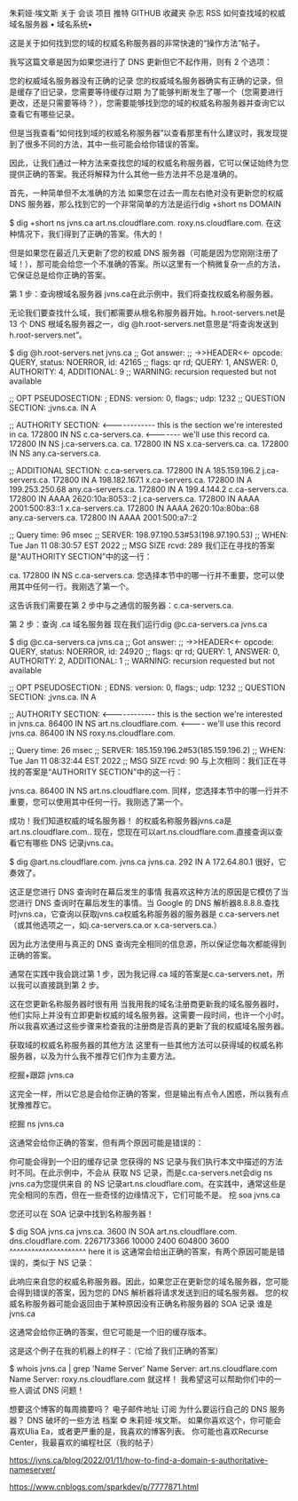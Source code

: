朱莉娅·埃文斯
关于
会谈
项目
推特
GITHUB
收藏夹 杂志 RSS
如何查找域的权威域名服务器
• 域名系统•

这是关于如何找到您的域的权威名称服务器的非常快速的“操作方法”帖子。

我写这篇文章是因为如果您进行了 DNS 更新但它不起作用，则有 2 个选项：

您的权威域名服务器没有正确的记录
您的权威域名服务器确实有正确的记录，但是缓存了旧记录，您需要等待缓存过期
为了能够判断发生了哪一个（您需要进行更改，还是只需要等待？），您需要能够找到您的域的权威名称服务器并查询它以查看它有哪些记录。

但是当我查看“如何找到域的权威名称服务器”以查看那里有什么建议时，我发现提到了很多不同的方法，其中一些可能会给你错误的答案。

因此，让我们通过一种方法来查找您的域的权威名称服务器，它可以保证始终为您提供正确的答案。我还将解释为什么其他一些方法并不总是准确的。

首先，一种简单但不太准确的方法
如果您在过去一周左右绝对没有更新您的权威 DNS 服务器，那么找到它的一个非常简单的方法是运行dig +short ns DOMAIN

$ dig +short ns jvns.ca
art.ns.cloudflare.com.
roxy.ns.cloudflare.com.
在这种情况下，我们得到了正确的答案。伟大的！

但是如果您在最近几天更新了您的权威 DNS 服务器（可能是因为您刚刚注册了域！），那可能会给您一个不准确的答案。所以这里有一个稍微复杂一点的方法，它保证总是给你正确的答案。

第 1 步：查询根域名服务器
jvns.ca在此示例中，我们将查找权威名称服务器。

无论我们要查找什么域，我们都需要从根名称服务器开始。h.root-servers.net是13 个 DNS 根域名服务器之一，dig @h.root-servers.net意思是“将查询发送到h.root-servers.net”。

$ dig @h.root-servers.net jvns.ca
;; Got answer:
;; ->>HEADER<<- opcode: QUERY, status: NOERROR, id: 42165
;; flags: qr rd; QUERY: 1, ANSWER: 0, AUTHORITY: 4, ADDITIONAL: 9
;; WARNING: recursion requested but not available

;; OPT PSEUDOSECTION:
; EDNS: version: 0, flags:; udp: 1232
;; QUESTION SECTION:
;jvns.ca.			IN	A

;; AUTHORITY SECTION: <------------ this is the section we're interested in
ca.			172800	IN	NS	c.ca-servers.ca. <------- we'll use this record
ca.			172800	IN	NS	j.ca-servers.ca.
ca.			172800	IN	NS	x.ca-servers.ca.
ca.			172800	IN	NS	any.ca-servers.ca.

;; ADDITIONAL SECTION:
c.ca-servers.ca.	172800	IN	A	185.159.196.2
j.ca-servers.ca.	172800	IN	A	198.182.167.1
x.ca-servers.ca.	172800	IN	A	199.253.250.68
any.ca-servers.ca.	172800	IN	A	199.4.144.2
c.ca-servers.ca.	172800	IN	AAAA	2620:10a:8053::2
j.ca-servers.ca.	172800	IN	AAAA	2001:500:83::1
x.ca-servers.ca.	172800	IN	AAAA	2620:10a:80ba::68
any.ca-servers.ca.	172800	IN	AAAA	2001:500:a7::2

;; Query time: 96 msec
;; SERVER: 198.97.190.53#53(198.97.190.53)
;; WHEN: Tue Jan 11 08:30:57 EST 2022
;; MSG SIZE  rcvd: 289
我们正在寻找的答案是“AUTHORITY SECTION”中的这一行：

ca.			172800	IN	NS	c.ca-servers.ca.
您选择本节中的哪一行并不重要，您可以使用其中任何一行。我刚选了第一个。

这告诉我们需要在第 2 步中与之通信的服务器：c.ca-servers.ca.

第 2 步：查询 .ca 域名服务器
现在我们运行dig @c.ca-servers.ca jvns.ca

$ dig @c.ca-servers.ca jvns.ca
;; Got answer:
;; ->>HEADER<<- opcode: QUERY, status: NOERROR, id: 24920
;; flags: qr rd; QUERY: 1, ANSWER: 0, AUTHORITY: 2, ADDITIONAL: 1
;; WARNING: recursion requested but not available

;; OPT PSEUDOSECTION:
; EDNS: version: 0, flags:; udp: 1232
;; QUESTION SECTION:
;jvns.ca.			IN	A

;; AUTHORITY SECTION: <------------ this is the section we're interested in
jvns.ca.		86400	IN	NS	art.ns.cloudflare.com. <---- we'll use this record
jvns.ca.		86400	IN	NS	roxy.ns.cloudflare.com.

;; Query time: 26 msec
;; SERVER: 185.159.196.2#53(185.159.196.2)
;; WHEN: Tue Jan 11 08:32:44 EST 2022
;; MSG SIZE  rcvd: 90
与上次相同：我们正在寻找的答案是“AUTHORITY SECTION”中的这一行：

jvns.ca.		86400	IN	NS	art.ns.cloudflare.com.
同样，您选择本节中的哪一行并不重要，您可以使用其中任何一行。我刚选了第一个。

成功！我们知道权威的域名服务器！
的权威名称服务器jvns.ca是art.ns.cloudflare.com.. 现在，您现在可以art.ns.cloudflare.com.直接查询以查看它有哪些 DNS 记录jvns.ca。

$ dig @art.ns.cloudflare.com. jvns.ca
jvns.ca.		292	IN	A	172.64.80.1
很好，它奏效了。

这正是您进行 DNS 查询时在幕后发生的事情
我喜欢这种方法的原因是它模仿了当您进行 DNS 查询时在幕后发生的事情。当 Google 的 DNS 解析器8.8.8.8.查找 时jvns.ca，它查询以获取jvns.ca权威名称服务器的服务器是 c.ca-servers.net（或其他选项之一，如j.ca-servers.ca.or x.ca-servers.ca.）

因为此方法使用与真正的 DNS 查询完全相同的信息源，所以保证您每次都能得到正确的答案。

通常在实践中我会跳过第 1 步，因为我记得.ca 域的答案是c.ca-servers.net，所以我可以直接跳到第 2 步。

这在您更新名称服务器时很有用
当我用我的域名注册商更新我的域名服务器时，他们实际上并没有立即更新权威的域名服务器。这需要一段时间，也许一个小时。所以我喜欢通过这些步骤来检查我的注册商是否真的更新了我的权威域名服务器。

获取域的权威名称服务器的其他方法
这里有一些其他方法可以获得域的权威名称服务器，以及为什么我不推荐它们作为主要方法。

挖掘+跟踪 jvns.ca

这完全一样，所以它总是会给你正确的答案，但是输出有点令人困惑，所以我有点犹豫推荐它。

挖掘 ns jvns.ca

这通常会给你正确的答案，但有两个原因可能是错误的：

你可能会得到一个旧的缓存记录
您获得的 NS 记录与我们执行本文中描述的方法时不同。在此示例中，不会从 获取 NS 记录，而是c.ca-servers.net会dig ns jvns.ca为您提供来自 的 NS 记录art.ns.cloudflare.com。在实践中，通常这些是完全相同的东西，但在一些奇怪的边缘情况下，它们可能不是。
挖 soa jvns.ca

您还可以在 SOA 记录中找到名称服务器！

$ dig SOA jvns.ca
jvns.ca.   3600    IN    SOA    art.ns.cloudflare.com. dns.cloudflare.com. 2267173366 10000 2400 604800 3600
^^^^^^^^^^^^^^^^^^^^^
here it is
这通常会给出正确的答案，有两个原因可能是错误的，类似于 NS 记录：

此响应来自您的权威名称服务器。因此，如果您正在更新您的域名服务器，您可能会得到错误的答案，因为您的 DNS 解析器将请求发送到旧的域名服务器。
您的权威名称服务器可能会返回由于某种原因没有正确名称服务器的 SOA 记录
谁是 jvns.ca

这通常会给你正确的答案，但它可能是一个旧的缓存版本。

这是这个例子在我的机器上的样子：（它给了我们正确的答案）

$ whois jvns.ca | grep 'Name Server'
Name Server: art.ns.cloudflare.com
Name Server: roxy.ns.cloudflare.com
就这样！
我希望这可以帮助你们中的一些人调试 DNS 问题！

想要这个博客的每周摘要吗？
电子邮件地址
订阅
为什么要运行自己的 DNS 服务器？
DNS 破坏的一些方法
档案
© 朱莉娅·埃文斯。
如果你喜欢这个，你可能会喜欢Ulia Ea，或者更严重的是，我喜欢的博客列表。
你可能也喜欢Recurse Center，我最喜欢的编程社区（我的帖子）

https://jvns.ca/blog/2022/01/11/how-to-find-a-domain-s-authoritative-nameserver/

https://www.cnblogs.com/sparkdev/p/7777871.html

